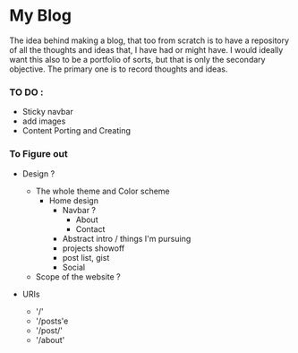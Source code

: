 # My Blog
The idea behind making a blog, that too from scratch is to have a repository of
all the thoughts and ideas that, I have had or might have. I would ideally want this
also to be a portfolio of sorts, but that is only the secondary objective. The primary one
is to record thoughts and ideas.

### TO DO :

* Sticky navbar
* add images
* Content Porting and Creating

### To Figure out

* Design ?
    * The whole theme and Color scheme
        * Home design
            * Navbar ?
                * About
                * Contact
            * Abstract intro / things I'm pursuing
            * projects showoff
            * post list, gist
            * Social
    * Scope of the website ?
        
* URIs
    * '/'
    * '/posts'e
    * '/post/<slug>'
    * '/about'